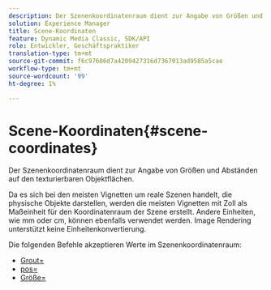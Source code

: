```yaml
---
description: Der Szenenkoordinatenraum dient zur Angabe von Größen und Abständen auf den texturierbaren Objektflächen.
solution: Experience Manager
title: Scene-Koordinaten
feature: Dynamic Media Classic, SDK/API
role: Entwickler, Geschäftspraktiker
translation-type: tm+mt
source-git-commit: f6c97606d7a4209427316d7367013ad9585a5cae
workflow-type: tm+mt
source-wordcount: '99'
ht-degree: 1%

---
```



# Scene-Koordinaten{#scene-coordinates}

Der Szenenkoordinatenraum dient zur Angabe von Größen und Abständen auf den texturierbaren Objektflächen.

Da es sich bei den meisten Vignetten um reale Szenen handelt, die physische Objekte darstellen, werden die meisten Vignetten mit Zoll als Maßeinheit für den Koordinatenraum der Szene erstellt. Andere Einheiten, wie mm oder cm, können ebenfalls verwendet werden. Image Rendering unterstützt keine Einheitenkonvertierung.

Die folgenden Befehle akzeptieren Werte im Szenenkoordinatenraum:

* [Grout=](../../../../../../ir-api/http-protocol/image-rendering-api-ref/c-ir-http-protocol-ref/c-ir-http-protocol-command-reference/r-ir-grout.md#reference-73651cbbbc344adba2626ef950d3672a)
* [pos=](../../../../../../ir-api/http-protocol/image-rendering-api-ref/c-ir-http-protocol-ref/c-ir-http-protocol-command-reference/r-ir-pos.md#reference-22c10904a0ce4c8bb41c2c78104221b8)
* [Größe=](../../../../../../ir-api/http-protocol/image-rendering-api-ref/c-ir-http-protocol-ref/c-ir-http-protocol-command-reference/r-ir-http-size.md#reference-1220d6fbcde4479aba91de7adacdc988)

